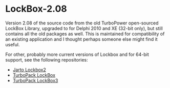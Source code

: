 # LockBox-2.08
Version 2.08 of the source code from the old TurboPower open-sourced LockBox Library, upgraded to for Delphi 2010 and XE (32-bit only), but still contains all the old packages as well. This is maintained for compatibility of an existing application and I thought perhaps someone else might find it useful.

For other, probably more current versions of Lockbox and for 64-bit support, see the following repositories:

* [Jarto Lockbox2](https://github.com/jarto/lockbox2)
* [TurboPack LockBox](https://github.com/TurboPack/LockBox)
* [TurboPack LockBox3](https://github.com/TurboPack/LockBox3)
